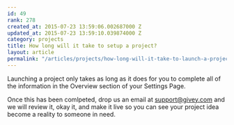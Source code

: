 ```yaml
---
id: 49
rank: 278
created_at: 2015-07-23 13:59:06.002687000 Z
updated_at: 2015-07-23 13:59:10.039874000 Z
category: projects
title: How long will it take to setup a project?
layout: article
permalink: "/articles/projects/how-long-will-it-take-to-launch-a-project/"
---
```

Launching a project only takes as long as it does for you to complete all of the information in the Overview section of your Settings Page.

Once this has been comlpeted, drop us an email at <a href="mailto:support@givey.com">support@givey.com</a> and we will review it, okay it, and make it live so you can see your project idea become a reality to someone in need.
